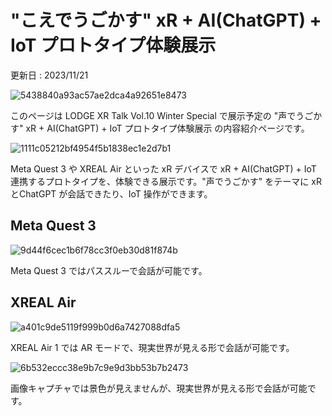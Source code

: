 # "こえでうごかす" xR + AI(ChatGPT) + IoT プロトタイプ体験展示

更新日 : 2023/11/21

![5438840a93ac57ae2dca4a92651e8473](https://i.gyazo.com/5438840a93ac57ae2dca4a92651e8473.jpg)

このページは LODGE XR Talk Vol.10 Winter Special で展示予定の "声でうごかす" xR + AI(ChatGPT) + IoT プロトタイプ体験展示 の内容紹介ページです。

![1111c05212bf4954f5b1838ec1e2d7b1](https://i.gyazo.com/1111c05212bf4954f5b1838ec1e2d7b1.png)

Meta Quest 3 や XREAL Air といった xR デバイスで xR + AI(ChatGPT) + IoT 連携するプロトタイプを、体験できる展示です。"声でうごかす" をテーマに xR とChatGPT が会話できたり、IoT 操作ができます。

## Meta Quest 3

![9d44f6cec1b6f78cc3f0eb30d81f874b](https://i.gyazo.com/9d44f6cec1b6f78cc3f0eb30d81f874b.jpg)

Meta Quest 3 ではパススルーで会話が可能です。

## XREAL Air

![a401c9de5119f999b0d6a7427088dfa5](https://i.gyazo.com/a401c9de5119f999b0d6a7427088dfa5.jpg)

XREAL Air 1 では AR モードで、現実世界が見える形で会話が可能です。

![6b532eccc38e9b7c9e9d3bb53b7b2473](https://i.gyazo.com/6b532eccc38e9b7c9e9d3bb53b7b2473.jpg)

画像キャプチャでは景色が見えませんが、現実世界が見える形で会話が可能です。